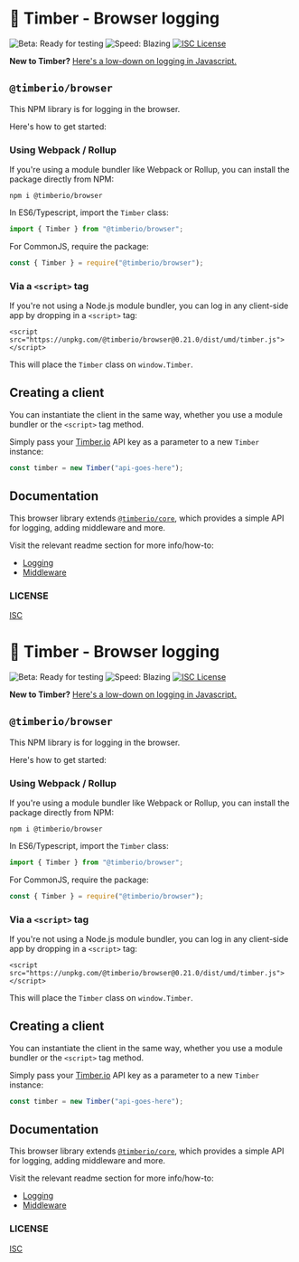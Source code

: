 # 🌲 Timber - Browser logging

![Beta: Ready for testing](https://img.shields.io/badge/early_release-beta-green.svg)
![Speed: Blazing](https://img.shields.io/badge/speed-blazing%20%F0%9F%94%A5-brightgreen.svg)
[![ISC License](https://img.shields.io/badge/license-ISC-ff69b4.svg)](LICENSE.md)

**New to Timber?** [Here's a low-down on logging in Javascript.](https://github.com/timberio/timber-js)

## `@timberio/browser`

This NPM library is for logging in the browser.

Here's how to get started:

### Using Webpack / Rollup

If you're using a module bundler like Webpack or Rollup, you can install the package directly from NPM:

```
npm i @timberio/browser
```

In ES6/Typescript, import the `Timber` class:

```typescript
import { Timber } from "@timberio/browser";
```

For CommonJS, require the package:

```js
const { Timber } = require("@timberio/browser");
```

### Via a `<script>` tag

If you're not using a Node.js module bundler, you can log in any client-side app by dropping in a `<script>` tag:

```
<script src="https://unpkg.com/@timberio/browser@0.21.0/dist/umd/timber.js"></script>
```

This will place the `Timber` class on `window.Timber`.

## Creating a client

You can instantiate the client in the same way, whether you use a module bundler or the `<script>` tag method.

Simply pass your [Timber.io](https://timber.io) API key as a parameter to a new `Timber` instance:

```typescript
const timber = new Timber("api-goes-here");
```

## Documentation

This browser library extends [`@timberio/core`](https://github.com/timberio/timber-js/tree/master/packages/core), which provides a simple API for logging, adding middleware and more.

Visit the relevant readme section for more info/how-to:

- [Logging](https://github.com/timberio/timber-js/tree/master/packages/core#logging)
- [Middleware](https://github.com/timberio/timber-js/tree/master/packages/core#middleware)

### LICENSE

[ISC](LICENSE.md)
# 🌲 Timber - Browser logging

![Beta: Ready for testing](https://img.shields.io/badge/early_release-beta-green.svg)
![Speed: Blazing](https://img.shields.io/badge/speed-blazing%20%F0%9F%94%A5-brightgreen.svg)
[![ISC License](https://img.shields.io/badge/license-ISC-ff69b4.svg)](LICENSE.md)

**New to Timber?** [Here's a low-down on logging in Javascript.](https://github.com/timberio/timber-js)

## `@timberio/browser`

This NPM library is for logging in the browser.

Here's how to get started:

### Using Webpack / Rollup

If you're using a module bundler like Webpack or Rollup, you can install the package directly from NPM:

```
npm i @timberio/browser
```

In ES6/Typescript, import the `Timber` class:

```typescript
import { Timber } from "@timberio/browser";
```

For CommonJS, require the package:

```js
const { Timber } = require("@timberio/browser");
```

### Via a `<script>` tag

If you're not using a Node.js module bundler, you can log in any client-side app by dropping in a `<script>` tag:

```
<script src="https://unpkg.com/@timberio/browser@0.21.0/dist/umd/timber.js"></script>
```

This will place the `Timber` class on `window.Timber`.

## Creating a client

You can instantiate the client in the same way, whether you use a module bundler or the `<script>` tag method.

Simply pass your [Timber.io](https://timber.io) API key as a parameter to a new `Timber` instance:

```typescript
const timber = new Timber("api-goes-here");
```

## Documentation

This browser library extends [`@timberio/core`](https://github.com/timberio/timber-js/tree/master/packages/core), which provides a simple API for logging, adding middleware and more.

Visit the relevant readme section for more info/how-to:

- [Logging](https://github.com/timberio/timber-js/tree/master/packages/core#logging)
- [Middleware](https://github.com/timberio/timber-js/tree/master/packages/core#middleware)

### LICENSE

[ISC](LICENSE.md)
